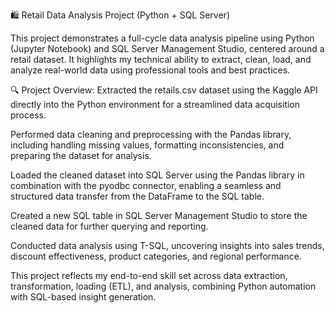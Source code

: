 🛍️ Retail Data Analysis Project (Python + SQL Server)

This project demonstrates a full-cycle data analysis pipeline using Python (Jupyter Notebook) and SQL Server Management Studio, centered around a retail dataset. It highlights my technical ability to extract, clean, load, and analyze real-world data using professional tools and best practices.

🔍 Project Overview:
Extracted the retails.csv dataset using the Kaggle API directly into the Python environment for a streamlined data acquisition process.

Performed data cleaning and preprocessing with the Pandas library, including handling missing values, formatting inconsistencies, and preparing the dataset for analysis.

Loaded the cleaned dataset into SQL Server using the Pandas library in combination with the pyodbc connector, enabling a seamless and structured data transfer from the DataFrame to the SQL table.

Created a new SQL table in SQL Server Management Studio to store the cleaned data for further querying and reporting.

Conducted data analysis using T-SQL, uncovering insights into sales trends, discount effectiveness, product categories, and regional performance.

This project reflects my end-to-end skill set across data extraction, transformation, loading (ETL), and analysis, combining Python automation with SQL-based insight generation.
